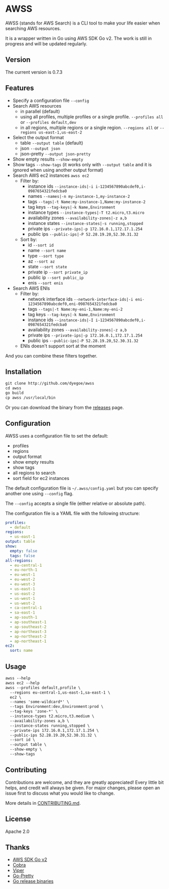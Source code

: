# AWSS

AWSS (stands for AWS Search) is a CLI tool to make your life easier when searching AWS resources.

It is a wrapper written in Go using AWS SDK Go v2. The work is still in progress and will be updated regularly.

## Version

<!-- Do not forget to update version on cmd/root.go Version -->
The current version is 0.7.3

## Features

- Specify a configuration file `--config`
- Search AWS resources
  - in parallel (default)
  - using all profiles, multiple profiles or a single profile. `--profiles all` or `--profiles default,dev`
  - in all regions, multiple regions or a single region. `--regions all` or `--regions us-east-1,us-east-2`
- Select the output format
  - table `--output table` (default)
  - json `--output json`
  - json-pretty `--output json-pretty`
- Show empty results `--show-empty`
- Show tags `--show-tags` (it works only with `--output table` and it is ignored when using another output format)
- Search AWS ec2 instances `awss ec2`
  - Filter by:
    - instance ids `--instance-ids|-i i-1234567890abcdef0,i-0987654321fedcba0`
    - names `--names|-n my-instance-1,my-instance-2`
    - tags `--tags|-t Name:my-instance-1,Name:my-instance-2`
    - tag keys `--tag-keys|-k Name,Environment`
    - instance types `--instance-types|-T t2.micro,t3.micro`
    - availability zones `--availability-zones|-z a,b`
    - instance states `--instance-states|-s running,stopped`
    - private ips `--private-ips|-p 172.16.0.1,172.17.1.254`
    - public ips `--public-ips|-P 52.28.19.20,52.30.31.32`
  - Sort by:
    - id `--sort id`
    - name `--sort name`
    - type `--sort type`
    - az `--sort az`
    - state `--sort state`
    - private ip `--sort private_ip`
    - public ip `--sort public_ip`
    - enis `--sort enis`
- Search AWS ENIs
  - Filter by:
    - network interface ids `--network-interface-ids|-i eni-1234567890abcdef0,eni-0987654321fedcba0`
    - tags `--tags|-t Name:my-eni-1,Name:my-eni-2`
    - tag keys `--tag-keys|-k Name,Environment`
    - instance ids `--instance-ids|-I i-1234567890abcdef0,i-0987654321fedcba0`
    - availability zones `--availability-zones|-z a,b`
    - private ips `--private-ips|-p 172.16.0.1,172.17.1.254`
    - public ips `--public-ips|-P 52.28.19.20,52.30.31.32`
  - ENIs doesn't support sort at the moment

And you can combine these filters together.

## Installation

```txt
git clone http://github.com/dyegoe/awss
cd awss
go build
cp awss /usr/local/bin
```

Or you can download the binary from the [releases](https://github.com/dyegoe/awss/releases) page.

## Configuration

AWSS uses a configuration file to set the default:

- profiles
- regions
- output format
- show empty results
- show tags
- all regions to search
- sort field for ec2 instances

The default configuration file is `~/.awss/config.yaml` but you can specify another one using `--config` flag.

The `--config` accepts a single file (either relative or absolute path).

The configuration file is a YAML file with the following structure:

```yaml
profiles:
  - default
regions:
  - us-east-1
output: table
show:
  empty: false
  tags: false
all-regions:
  - eu-central-1
  - eu-north-1
  - eu-west-1
  - eu-west-2
  - eu-west-3
  - us-east-1
  - us-east-2
  - us-west-1
  - us-west-2
  - ca-central-1
  - sa-east-1
  - ap-south-1
  - ap-southeast-1
  - ap-southeast-2
  - ap-northeast-3
  - ap-northeast-2
  - ap-northeast-1
ec2:
  sort: name
```

## Usage

```txt
awss --help
awss ec2 --help
awss --profiles default,profile \
  --regions eu-central-1,us-east-1,sa-east-1 \
  ec2 \
  --names 'some-wildcard*' \
  --tags Environment:dev,Environment:prod \
  --tag-keys 'zone-*' \
  --instance-types t2.micro,t3.medium \
  --availability-zones a,b \
  --instance-states running,stopped \
  --private-ips 172.16.0.1,172.17.1.254 \
  --public-ips 52.28.19.20,52.30.31.32 \
  --sort id \
  --output table \
  --show-empty \
  --show-tags
```

## Contributing

Contributions are welcome, and they are greatly appreciated! Every little bit helps, and credit will always be given. For major changes, please open an issue first to discuss what you would like to change.

More details in [CONTRIBUTING.md](CONTRIBUTING.md).

## License

Apache 2.0

## Thanks

- [AWS SDK Go v2](https://github.com/aws/aws-sdk-go-v2)
- [Cobra](https://github.com/spf13/cobra)
- [Viper](https://github.com/spf13/viper)
- [Go-Pretty](https://github.com/jedib0t/go-pretty)
- [Go release binaries](https://github.com/marketplace/actions/go-release-binaries)
